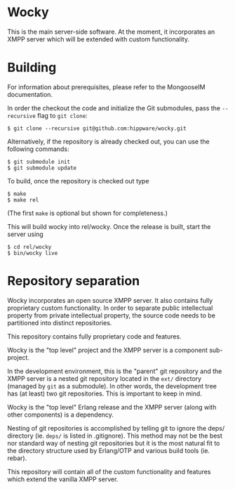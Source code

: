 Wocky
========
This is the main server-side software. At the moment, it incorporates an XMPP
server which will be extended with custom functionality.

Building
========
For information about prerequisites, please refer to the MongooseIM
documentation.

In order the checkout the code and initialize the Git submodules, pass the
`--recursive` flag to `git clone`:

    $ git clone --recursive git@github.com:hippware/wocky.git

Alternatively, if the repository is already checked out, you can use the
following commands:

    $ git submodule init
    $ git submodule update

To build, once the repository is checked out type

    $ make
    $ make rel

(The first `make` is optional but shown for completeness.)

This will build wocky into rel/wocky. Once the release is built, start the
server using

    $ cd rel/wocky
    $ bin/wocky live

Repository separation
=====================
Wocky incorporates an open source XMPP server. It also contains fully
proprietary custom functionality. In order to separate public intellectual
property from private intellectual property, the source code needs to be
partitioned into distinct repositories.

This repository contains fully proprietary code and features.

Wocky is the "top level" project and the XMPP server is a component sub-project.

In the development environment, this is the "parent" git repository and the
XMPP server is a nested git repository located in the `ext/` directory (managed
by `git` as a submodule). In other words, the development tree has (at least)
two git repositories. This is important to keep in mind.

Wocky is the "top level" Erlang release and the XMPP server (along with other
components) is a dependency.

Nesting of git repositories is accomplished by telling git to ignore the deps/
directory (ie. `deps/` is listed in .gitignore). This method may not be the best
nor standard way of nesting git repositories but it is the most natural fit to
the directory structure used by Erlang/OTP and various build tools (ie. rebar).

This repository will contain all of the custom functionality and features which
extend the vanilla XMPP server.

